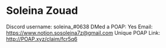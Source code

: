 # Soleina Zouad

Discord username: soleina_#0638
DMed a POAP: Yes
Email: https://www.notion.sosoleina7z@gmail.com
Unique POAP Link: http://POAP.xyz/claim/fcr5q6